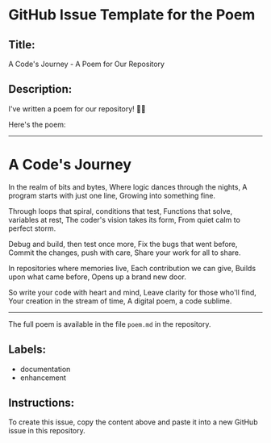 # GitHub Issue Template for the Poem

## Title: 
A Code's Journey - A Poem for Our Repository

## Description:

I've written a poem for our repository! 📝✨

Here's the poem:

---

# A Code's Journey

In the realm of bits and bytes,
Where logic dances through the nights,
A program starts with just one line,
Growing into something fine.

Through loops that spiral, conditions that test,
Functions that solve, variables at rest,
The coder's vision takes its form,
From quiet calm to perfect storm.

Debug and build, then test once more,
Fix the bugs that went before,
Commit the changes, push with care,
Share your work for all to share.

In repositories where memories live,
Each contribution we can give,
Builds upon what came before,
Opens up a brand new door.

So write your code with heart and mind,
Leave clarity for those who'll find,
Your creation in the stream of time,
A digital poem, a code sublime.

---

The full poem is available in the file `poem.md` in the repository.

## Labels:
- documentation
- enhancement

## Instructions:
To create this issue, copy the content above and paste it into a new GitHub issue in this repository.
